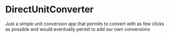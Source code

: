 # DirectUnitConverter

Just a simple unit conversion app that permits to convert with as few clicks as possible and would eventually permit to add our own conversions
